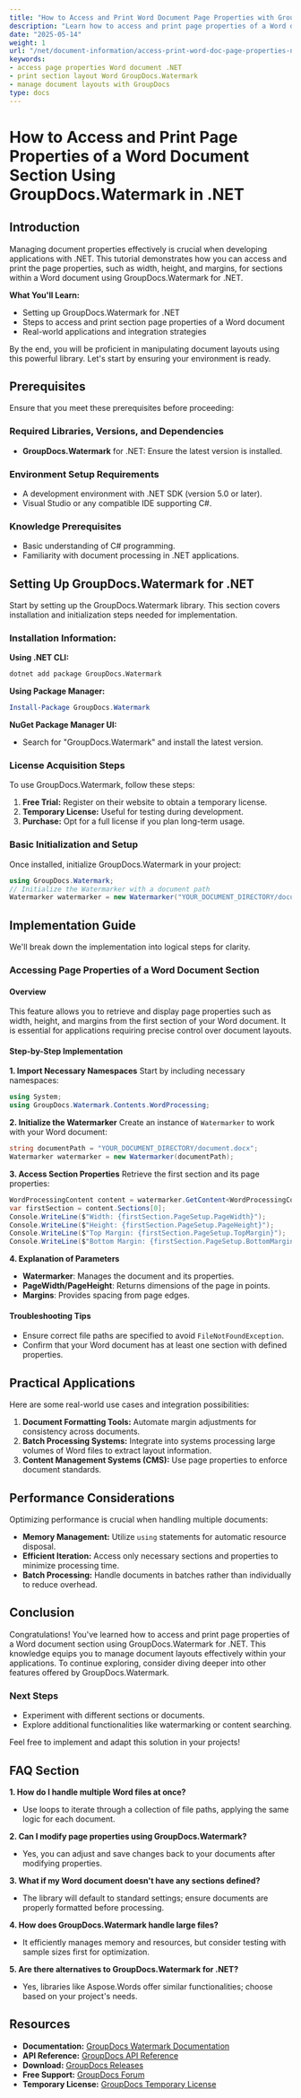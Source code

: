 ```yaml
---
title: "How to Access and Print Word Document Page Properties with GroupDocs.Watermark in .NET"
description: "Learn how to access and print page properties of a Word document section using GroupDocs.Watermark for .NET. Streamline your workflow by managing document layouts efficiently."
date: "2025-05-14"
weight: 1
url: "/net/document-information/access-print-word-doc-page-properties-net/"
keywords:
- access page properties Word document .NET
- print section layout Word GroupDocs.Watermark
- manage document layouts with GroupDocs
type: docs
---
```

# How to Access and Print Page Properties of a Word Document Section Using GroupDocs.Watermark in .NET

## Introduction

Managing document properties effectively is crucial when developing applications with .NET. This tutorial demonstrates how you can access and print the page properties, such as width, height, and margins, for sections within a Word document using GroupDocs.Watermark for .NET.

**What You'll Learn:**
- Setting up GroupDocs.Watermark for .NET
- Steps to access and print section page properties of a Word document
- Real-world applications and integration strategies

By the end, you will be proficient in manipulating document layouts using this powerful library. Let's start by ensuring your environment is ready.

## Prerequisites

Ensure that you meet these prerequisites before proceeding:

### Required Libraries, Versions, and Dependencies
- **GroupDocs.Watermark** for .NET: Ensure the latest version is installed.
  

### Environment Setup Requirements
- A development environment with .NET SDK (version 5.0 or later).
- Visual Studio or any compatible IDE supporting C#.

### Knowledge Prerequisites
- Basic understanding of C# programming.
- Familiarity with document processing in .NET applications.

## Setting Up GroupDocs.Watermark for .NET

Start by setting up the GroupDocs.Watermark library. This section covers installation and initialization steps needed for implementation.

### Installation Information:

**Using .NET CLI:**
```bash
dotnet add package GroupDocs.Watermark
```

**Using Package Manager:**
```powershell
Install-Package GroupDocs.Watermark
```

**NuGet Package Manager UI:**
- Search for "GroupDocs.Watermark" and install the latest version.

### License Acquisition Steps

To use GroupDocs.Watermark, follow these steps:
1. **Free Trial:** Register on their website to obtain a temporary license.
2. **Temporary License:** Useful for testing during development.
3. **Purchase:** Opt for a full license if you plan long-term usage.

### Basic Initialization and Setup

Once installed, initialize GroupDocs.Watermark in your project:
```csharp
using GroupDocs.Watermark;
// Initialize the Watermarker with a document path
Watermarker watermarker = new Watermarker("YOUR_DOCUMENT_DIRECTORY/document.docx");
```

## Implementation Guide

We'll break down the implementation into logical steps for clarity.

### Accessing Page Properties of a Word Document Section

#### Overview
This feature allows you to retrieve and display page properties such as width, height, and margins from the first section of your Word document. It is essential for applications requiring precise control over document layouts.

#### Step-by-Step Implementation
**1. Import Necessary Namespaces**
Start by including necessary namespaces:
```csharp
using System;
using GroupDocs.Watermark.Contents.WordProcessing;
```

**2. Initialize the Watermarker**
Create an instance of `Watermarker` to work with your Word document:
```csharp
string documentPath = "YOUR_DOCUMENT_DIRECTORY/document.docx";
Watermarker watermarker = new Watermarker(documentPath);
```

**3. Access Section Properties**
Retrieve the first section and its page properties:
```csharp
WordProcessingContent content = watermarker.GetContent<WordProcessingContent>();
var firstSection = content.Sections[0];
Console.WriteLine($"Width: {firstSection.PageSetup.PageWidth}");
Console.WriteLine($"Height: {firstSection.PageSetup.PageHeight}");
Console.WriteLine($"Top Margin: {firstSection.PageSetup.TopMargin}");
Console.WriteLine($"Bottom Margin: {firstSection.PageSetup.BottomMargin}");
```

**4. Explanation of Parameters**
- **Watermarker**: Manages the document and its properties.
- **PageWidth/PageHeight**: Returns dimensions of the page in points.
- **Margins**: Provides spacing from page edges.

#### Troubleshooting Tips
- Ensure correct file paths are specified to avoid `FileNotFoundException`.
- Confirm that your Word document has at least one section with defined properties.

## Practical Applications
Here are some real-world use cases and integration possibilities:
1. **Document Formatting Tools:** Automate margin adjustments for consistency across documents.
2. **Batch Processing Systems:** Integrate into systems processing large volumes of Word files to extract layout information.
3. **Content Management Systems (CMS):** Use page properties to enforce document standards.

## Performance Considerations
Optimizing performance is crucial when handling multiple documents:
- **Memory Management:** Utilize `using` statements for automatic resource disposal.
- **Efficient Iteration:** Access only necessary sections and properties to minimize processing time.
- **Batch Processing:** Handle documents in batches rather than individually to reduce overhead.

## Conclusion
Congratulations! You've learned how to access and print page properties of a Word document section using GroupDocs.Watermark for .NET. This knowledge equips you to manage document layouts effectively within your applications. To continue exploring, consider diving deeper into other features offered by GroupDocs.Watermark.

### Next Steps
- Experiment with different sections or documents.
- Explore additional functionalities like watermarking or content searching.

Feel free to implement and adapt this solution in your projects!

## FAQ Section
**1. How do I handle multiple Word files at once?**
   - Use loops to iterate through a collection of file paths, applying the same logic for each document.

**2. Can I modify page properties using GroupDocs.Watermark?**
   - Yes, you can adjust and save changes back to your documents after modifying properties.

**3. What if my Word document doesn't have any sections defined?**
   - The library will default to standard settings; ensure documents are properly formatted before processing.

**4. How does GroupDocs.Watermark handle large files?**
   - It efficiently manages memory and resources, but consider testing with sample sizes first for optimization.

**5. Are there alternatives to GroupDocs.Watermark for .NET?**
   - Yes, libraries like Aspose.Words offer similar functionalities; choose based on your project's needs.

## Resources
- **Documentation:** [GroupDocs Watermark Documentation](https://docs.groupdocs.com/watermark/net/)
- **API Reference:** [GroupDocs API Reference](https://reference.groupdocs.com/watermark/net)
- **Download:** [GroupDocs Releases](https://releases.groupdocs.com/watermark/net/)
- **Free Support:** [GroupDocs Forum](https://forum.groupdocs.com/c/watermark/10)
- **Temporary License:** [GroupDocs Temporary License](https://purchase.groupdocs.com/temporary-license/)
